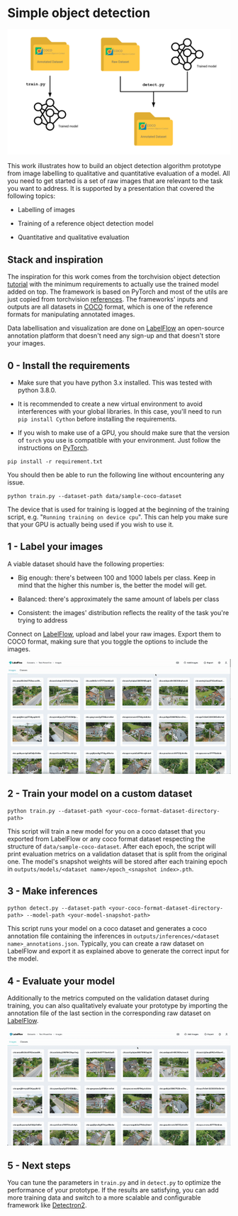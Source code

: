 # Simple object detection

<p align="center">
  <img src="public/schema-framework.svg" />
</p>

This work illustrates how to build an object detection algorithm prototype from image labelling to qualitative and quantitative evaluation of a model. All you need to get started is a set of raw images that are relevant to the task you want to address. It is supported by a presentation that covered the following topics:

- Labelling of images

- Training of a reference object detection model

- Quantitative and qualitative evaluation

## Stack and inspiration

The inspiration for this work comes from the torchvision object detection [tutorial](https://pytorch.org/tutorials/intermediate/torchvision_tutorial.html) with the minimum requirements to actually use the trained model added on top. The framework is based on PyTorch and most of the utils are just copied from torchvision [references](https://github.com/pytorch/vision/tree/main/references/detection). The frameworks' inputs and outputs are all datasets in [COCO](https://cocodataset.org/#format-data) format, which is one of the reference formats for manipulating annotated images.

Data labellisation and visualization are done on [LabelFlow](https://labelflow.ai/) an open-source annotation platform that doesn't need any sign-up and that doesn't store your images.
## 0 - Install the requirements

- Make sure that you have python 3.x installed. This was tested with python 3.8.0.

- It is recommended to create a new virtual environment to avoid interferences with your global libraries. In this case, you'll need to run `pip install Cython` before installing the requirements.

- If you wish to make use of a GPU, you should make sure that the version of `torch` you use is compatible with your environment. Just follow the instructions on [PyTorch](https://pytorch.org/get-started/locally/).

```
pip install -r requirement.txt
```

You should then be able to run the following line without encountering any issue.

```
python train.py --dataset-path data/sample-coco-dataset
```

The device that is used for training is logged at the beginning of the training script, e.g. "`Running training on device cpu`". This can help you make sure that your GPU is actually being used if you wish to use it.

## 1 - Label your images

A viable dataset should have the following properties:

- Big enough: there's between 100 and 1000 labels per class. Keep in mind that the higher this number is, the better the model will get.

- Balanced: there's approximately the same amount of labels per class

- Consistent: the images' distribution reflects the reality of the task you're trying to address

Connect on [LabelFlow](https://labelflow.ai/), upload and label your raw images. Export them to COCO format, making sure that you toggle the options to include the images.

<p align="center">
  <img src="public/labelflow-export.gif" />
</p>

## 2 - Train your model on a custom dataset

```
python train.py --dataset-path <your-coco-format-dataset-directory-path>
```

This script will train a new model for you on a coco dataset that you exported from LabelFlow or any coco format dataset respecting the structure of `data/sample-coco-dataset`. After each epoch, the script will print evaluation metrics on a validation dataset that is split from the original one. The model's snapshot weights will be stored after each training epoch in `outputs/models/<dataset name>/epoch_<snapshot index>.pth`.

## 3 - Make inferences

```
python detect.py --dataset-path <your-coco-format-dataset-directory-path> --model-path <your-model-snapshot-path>
```

This script runs your model on a coco dataset and generates a coco annotation file containing the inferences in `outputs/inferences/<dataset name>_annotations.json`. Typically, you can create a raw dataset on LabelFlow and export it as explained above to generate the correct input for the model.
## 4 - Evaluate your model

Additionally to the metrics computed on the validation dataset during training, you can also qualitatively evaluate your prototype by importing the annotation file of the last section in the corresponding raw dataset on [LabelFlow](https://labelflow.ai/).

<p align="center">
  <img src="public/labelflow-import.gif" />
</p>

## 5 - Next steps

You can tune the parameters in `train.py` and in `detect.py` to optimize the performance of your prototype. If the results are satisfying, you can add more training data and switch to a more scalable and configurable framework like [Detectron2](https://github.com/facebookresearch/detectron2). 
